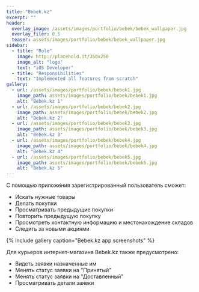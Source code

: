 ```yaml
---
title: "Bebek.kz"
excerpt: ""
header:
  overlay_image: /assets/images/portfolio/bebek/bebek_wallpaper.jpg
  overlay_filer: 0.5
  teaser: assets/images/portfolio/bebek/bebek_wallpaper.jpg
sidebar:
  - title: "Role"
    image: http://placehold.it/350x250
    image_alt: "logo"
    text: "iOS Developer"
  - title: "Responsibilities"
    text: "Implemented all features from scratch"
gallery:
  - url: /assets/images/portfolio/bebek/bebek1.jpg
    image_path: assets/images/portfolio/bebek/bebek1.jpg
    alt: "Bebek.kz 1"
  - url: /assets/images/portfolio/bebek/bebek2.jpg
    image_path: assets/images/portfolio/bebek/bebek2.jpg
    alt: "Bebek.kz 2"
  - url: /assets/images/portfolio/bebek/bebek3.jpg
    image_path: assets/images/portfolio/bebek/bebek3.jpg
    alt: "Bebek.kz 3"
  - url: /assets/images/portfolio/bebek/bebek4.jpg
    image_path: assets/images/portfolio/bebek/bebek4.jpg
    alt: "Bebek.kz 4"
  - url: /assets/images/portfolio/bebek/bebek5.jpg
    image_path: assets/images/portfolio/bebek/bebek5.jpg
    alt: "Bebek.kz 5"
---
```


С помощью приложения зарегистрированный пользователь сможет:

* Искать нужные товары
* Делать покупки
* Просматривать предыдущие покупки
* Повторить предыдущую покупку
* Просмотреть контактную информацию и местонахождение складов
* Следить за новыми акциями

{% include gallery caption="Bebek.kz app screenshots" %}

Для курьеров интернет-магазина Bebek.kz также предусмотрено:

* Видеть заявки назначенные им
* Менять статус заявки на "Принятый"
* Менять статус заявки на "Доставленный"
* Просматривать детали заявки